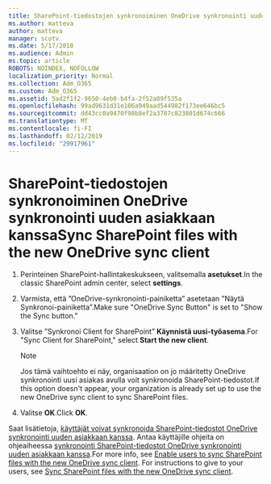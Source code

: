 ```yaml
---
title: SharePoint-tiedostojen synkronoiminen OneDrive synkronointi uuden asiakkaan kanssa
ms.author: matteva
author: matteva
manager: scotv
ms.date: 5/17/2018
ms.audience: Admin
ms.topic: article
ROBOTS: NOINDEX, NOFOLLOW
localization_priority: Normal
ms.collection: Adm_O365
ms.custom: Adm_O365
ms.assetid: 5ad2f1f2-9650-4eb0-b4fa-2f52a09f535a
ms.openlocfilehash: 99ad9631d31e106a949aad544982f173ee646bc5
ms.sourcegitcommit: dd43cc0a9470f98b8ef2a3787c823801d674c666
ms.translationtype: MT
ms.contentlocale: fi-FI
ms.lasthandoff: 02/12/2019
ms.locfileid: "29917961"
---
```

# <a name="sync-sharepoint-files-with-the-new-onedrive-sync-client"></a><span data-ttu-id="f6c73-102">SharePoint-tiedostojen synkronoiminen OneDrive synkronointi uuden asiakkaan kanssa</span><span class="sxs-lookup"><span data-stu-id="f6c73-102">Sync SharePoint files with the new OneDrive sync client</span></span>

1. <span data-ttu-id="f6c73-103">Perinteinen SharePoint-hallintakeskukseen, valitsemalla **asetukset**.</span><span class="sxs-lookup"><span data-stu-id="f6c73-103">In the classic SharePoint admin center, select **settings**.</span></span>
    
2. <span data-ttu-id="f6c73-104">Varmista, että ”OneDrive-synkronointi-painiketta” asetetaan ”Näytä Synkronoi-painiketta”.</span><span class="sxs-lookup"><span data-stu-id="f6c73-104">Make sure "OneDrive Sync Button" is set to "Show the Sync button."</span></span>
    
3. <span data-ttu-id="f6c73-105">Valitse ”Synkronoi Client for SharePoint” **Käynnistä uusi-työasema**.</span><span class="sxs-lookup"><span data-stu-id="f6c73-105">For "Sync Client for SharePoint," select **Start the new client**.</span></span>
    
    > [!NOTE]
    > <span data-ttu-id="f6c73-106">Jos tämä vaihtoehto ei näy, organisaation on jo määritetty OneDrive synkronointi uusi asiakas avulla voit synkronoida SharePoint-tiedostot.</span><span class="sxs-lookup"><span data-stu-id="f6c73-106">If this option doesn't appear, your organization is already set up to use the new OneDrive sync client to sync SharePoint files.</span></span> 
  
4. <span data-ttu-id="f6c73-107">Valitse **OK**.</span><span class="sxs-lookup"><span data-stu-id="f6c73-107">Click **OK**.</span></span>
    
<span data-ttu-id="f6c73-p101">Saat lisätietoja, [käyttäjät voivat synkronoida SharePoint-tiedostot OneDrive synkronointi uuden asiakkaan kanssa](https://go.microsoft.com/fwlink/?linkid=866433). Antaa käyttäjille ohjeita on ohjeaiheessa [synkronointi SharePoint-tiedostot OneDrive synkronointi uuden asiakkaan kanssa](https://go.microsoft.com/fwlink/?linkid=866427).</span><span class="sxs-lookup"><span data-stu-id="f6c73-p101">For more info, see [Enable users to sync SharePoint files with the new OneDrive sync client](https://go.microsoft.com/fwlink/?linkid=866433). For instructions to give to your users, see [Sync SharePoint files with the new OneDrive sync client](https://go.microsoft.com/fwlink/?linkid=866427).</span></span>
  

